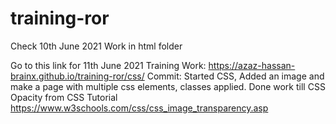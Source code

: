 # training-ror

Check 10th June 2021 Work in html folder

Go to this link for 11th June 2021 Training Work:
https://azaz-hassan-brainx.github.io/training-ror/css/
Commit: Started CSS, Added an image and make a page with multiple css elements, classes applied. Done work till CSS Opacity from CSS Tutorial https://www.w3schools.com/css/css_image_transparency.asp
